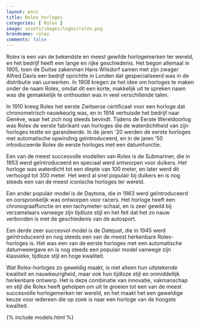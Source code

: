 ```yaml
---
layout: post
title: Rolex horloges
categories: [ Rolex ]
image: assets/images/logos/rolex.png
brandname: rolex
comments: false
---
```


Rolex is een van de bekendste en meest gewilde horlogemerken ter wereld, en het bedrijf heeft een lange en rijke geschiedenis. Het begon allemaal in 1905, toen de Duitse zakenman Hans Wilsdorf samen met zijn zwager Alfred Davis een bedrijf oprichtte in Londen dat gespecialiseerd was in de distributie van uurwerken. In 1908 kregen ze het idee om horloges te maken onder de naam Rolex, omdat dit een korte, makkelijk uit te spreken naam was die gemakkelijk te onthouden was in veel verschillende talen.

In 1910 kreeg Rolex het eerste Zwitserse certificaat voor een horloge dat chronometrisch nauwkeurig was, en in 1914 verhuisde het bedrijf naar Genève, waar het zich nog steeds bevindt. Tijdens de Eerste Wereldoorlog was Rolex de eerste fabrikant van horloges die de waterdichtheid van zijn horloges testte en garandeerde. In de jaren '20 werden de eerste horloges met automatische opwinding geïntroduceerd, en in de jaren '50 introduceerde Rolex de eerste horloges met een datumfunctie.

Een van de meest succesvolle modellen van Rolex is de Submariner, die in 1953 werd geïntroduceerd en speciaal werd ontworpen voor duikers. Het horloge was waterdicht tot een diepte van 100 meter, en later werd dit verhoogd tot 300 meter. Het werd al snel populair bij duikers en is nog steeds een van de meest iconische horloges ter wereld.

Een ander populair model is de Daytona, die in 1963 werd geïntroduceerd en oorspronkelijk was ontworpen voor racers. Het horloge heeft een chronograaffunctie en een tachymeter-schaal, en is zeer gewild bij verzamelaars vanwege zijn tijdloze stijl en het feit dat het zo nauw verbonden is met de geschiedenis van de autosport.

Een derde zeer succesvol model is de Datejust, die in 1945 werd geïntroduceerd en nog steeds een van de meest herkenbare Rolex-horloges is. Het was een van de eerste horloges met een automatische datumweergave en is nog steeds een populair model vanwege zijn klassieke, tijdloze stijl en hoge kwaliteit.

Wat Rolex-horloges zo geweldig maakt, is niet alleen hun uitstekende kwaliteit en nauwkeurigheid, maar ook hun tijdloze stijl en onmiddellijk herkenbare ontwerp. Het is deze combinatie van innovatie, vakmanschap en stijl die Rolex heeft geholpen om uit te groeien tot een van de meest succesvolle horlogemerken ter wereld, en het maakt het een geweldige keuze voor iedereen die op zoek is naar een horloge van de hoogste kwaliteit.


{% include models.html %}
